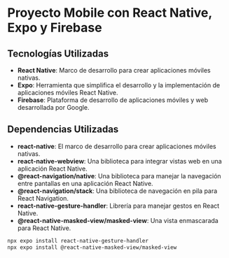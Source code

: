 # Proyecto Mobile con React Native, Expo y Firebase

## Tecnologías Utilizadas

- **React Native**: Marco de desarrollo para crear aplicaciones móviles nativas.
- **Expo**: Herramienta que simplifica el desarrollo y la implementación de aplicaciones móviles React Native.
- **Firebase**: Plataforma de desarrollo de aplicaciones móviles y web desarrollada por Google.

## Dependencias Utilizadas

- **react-native**: El marco de desarrollo para crear aplicaciones móviles nativas.
- **react-native-webview**: Una biblioteca para integrar vistas web en una aplicación React Native.
- **@react-navigation/native**: Una biblioteca para manejar la navegación entre pantallas en una aplicación React Native.
- **@react-navigation/stack**: Una biblioteca de navegación en pila para React Navigation.
- **react-native-gesture-handler**: Librería para manejar gestos en React Native.
- **@react-native-masked-view/masked-view**: Una vista enmascarada para React Native.

```bash
npx expo install react-native-gesture-handler
npx expo install @react-native-masked-view/masked-view
